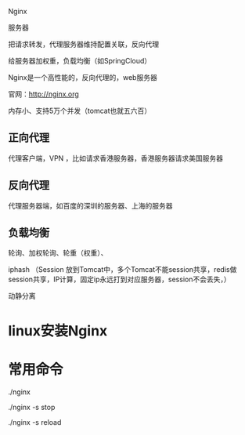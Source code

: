 Nginx

服务器

把请求转发，代理服务器维持配置关联，反向代理

给服务器加权重，负载均衡（如SpringCloud）

Nginx是一个高性能的，反向代理的，web服务器

官网：http://nginx.org

内存小、支持5万个并发（tomcat也就五六百）



## 正向代理

代理客户端，VPN ，比如请求香港服务器，香港服务器请求美国服务器

## 反向代理

代理服务器端，如百度的深圳的服务器、上海的服务器

## 负载均衡

轮询、加权轮询、轮重（权重）、

iphash （Session 放到Tomcat中，多个Tomcat不能session共享，redis做session共享，IP计算，固定ip永远打到对应服务器，session不会丢失，）

动静分离

# linux安装Nginx

# 常用命令

./nginx 

./nginx -s stop

./nginx -s reload

